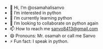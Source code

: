 - 👋 Hi, I’m @osamahalisanvo
- 👀 I’m interested in python
- 🌱 I’m currently learning python
- 💞️ I’m looking to collaborate on python again
- 📫 How to reach me sanvo8413@gmail.com
- 😄 Pronouns: Mr. osamah or call me Sanvo
- ⚡ Fun fact: I speak in python.

<!---
osamahalisanvo/osamahalisanvo is a ✨ special ✨ repository because its `README.md` (this file) appears on your GitHub profile.
You can click the Preview link to take a look at your changes.
--->
